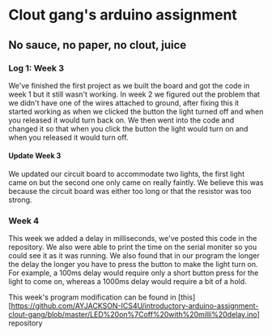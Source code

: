 # Clout gang's arduino assignment

## No sauce, no paper, no clout, juice


### Log 1: Week 3

We've finished the first project as we built the board and got the code in week 1 but it still wasn't working. In week 2 we figured out the problem that we didn't have one of the wires attached to ground, after fixing this it started working as when we clicked the button the light turned off and when you released it would turn back on. We then went into the code and changed it so that when you click the button the light would turn on and when you released it would turn off.  

#### Update Week 3

We updated our circuit board to accommodate two lights, the first light came on but the second one only came on really faintly. We believe this was because the circuit board was either too long or that the resistor was too strong.

### Week 4

This week we added a delay in milliseconds, we've posted this code in the repository. We also were able to print the time on the serial moniter so you could see it as it was running. We also found that in our program the longer the delay the longer you have to press the button to make the light turn on. For example, a 100ms delay would require only a short button press for the light to come on, whereas a 1000ms delay would require a bit of a hold.

This week's program modification can be found in [this] [https://github.com/AYJACKSON-ICS4U/introductory-arduino-assignment-clout-gang/blob/master/LED%20on%7Coff%20with%20milli%20delay.ino] repository



